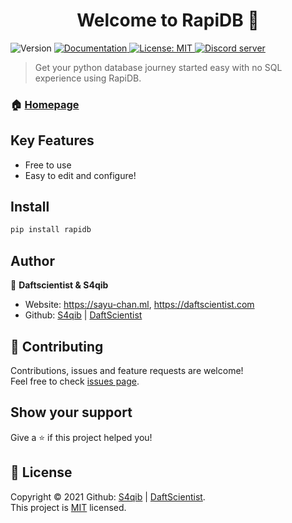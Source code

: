 <h1 align="center">Welcome to RapiDB 👋</h1>
<p>
  <img alt="Version" src="https://img.shields.io/badge/version-0.2.5-blue.svg?cacheSeconds=2592000" />
  <a href="https://rapidb.readthedocs.io" target="_blank">
    <img alt="Documentation" src="https://img.shields.io/badge/documentation-yes-brightgreen.svg" />
  </a>
  <a href="https://github.com/Rapi-Dev/RapiDB/blob/main/LICENSE" target="_blank">
    <img alt="License: MIT" src="https://img.shields.io/badge/License-MIT-yellow.svg" />
  </a>
  <a href="https://discord.gg/4haKeuFn" target="_blank">
    <img alt="Discord server" src="https://discord.com/api/guilds/839184636948774963/embed.png" />
  </a>
</p>

> Get your python database journey started easy with no SQL experience using RapiDB.

### 🏠 [Homepage](https://github.com/Rapi-Dev/discordpy-template)

## Key Features
- Free to use
- Easy to edit and configure!

## Install

```sh
pip install rapidb
```

## Author

👤 **Daftscientist & S4qib**

* Website: https://sayu-chan.ml, https://daftscientist.com
* Github: [S4qib](https://github.com/S4qib) | [DaftScientist](https://github.com/Daftscientist)

## 🤝 Contributing

Contributions, issues and feature requests are welcome!<br />Feel free to check [issues page](https://github.com/Rapi-Dev/RapiDB/issues). 

## Show your support

Give a ⭐️ if this project helped you!

## 📝 License

Copyright © 2021  Github: [S4qib](https://github.com/S4qib) | [DaftScientist](https://github.com/Daftscientist).<br />
This project is [MIT](https://github.com/Rapi-Dev/RapiDB/blob/main/LICENSE) licensed.
